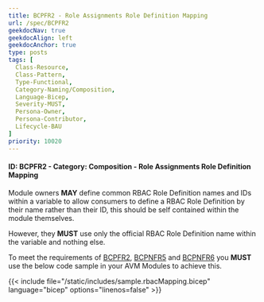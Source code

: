 ```yaml
---
title: BCPFR2 - Role Assignments Role Definition Mapping
url: /spec/BCPFR2
geekdocNav: true
geekdocAlign: left
geekdocAnchor: true
type: posts
tags: [
  Class-Resource,
  Class-Pattern,
  Type-Functional,
  Category-Naming/Composition,
  Language-Bicep,
  Severity-MUST,
  Persona-Owner,
  Persona-Contributor,
  Lifecycle-BAU
]
priority: 10020
---
```


#### ID: BCPFR2 - Category: Composition - Role Assignments Role Definition Mapping

Module owners **MAY** define common RBAC Role Definition names and IDs within a variable to allow consumers to define a RBAC Role Definition by their name rather than their ID, this should be self contained within the module themselves.

However, they **MUST** use only the official RBAC Role Definition name within the variable and nothing else.

To meet the requirements of [BCPFR2](/Azure-Verified-Modules/spec/BCPFR2), [BCPNFR5](/Azure-Verified-Modules/spec/BCPNFR5) and [BCPNFR6](/Azure-Verified-Modules/spec/BCPNFR6) you **MUST** use the below code sample in your AVM Modules to achieve this.

{{< include file="/static/includes/sample.rbacMapping.bicep" language="bicep" options="linenos=false" >}}
